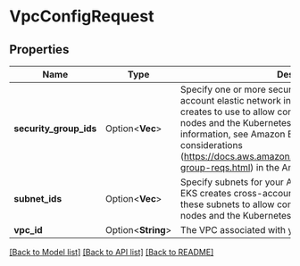 # VpcConfigRequest

## Properties

Name | Type | Description | Notes
------------ | ------------- | ------------- | -------------
**security_group_ids** | Option<**Vec<String>**> | Specify one or more security groups for the cross-account elastic network interfaces that Amazon EKS creates to use to allow communication between your nodes and the Kubernetes control plane. For more information, see Amazon EKS security group considerations (https://docs.aws.amazon.com/eks/latest/userguide/sec-group-reqs.html) in the Amazon EKS User Guide . | [optional]
**subnet_ids** | Option<**Vec<String>**> | Specify subnets for your Amazon EKS nodes. Amazon EKS creates cross-account elastic network interfaces in these subnets to allow communication between your nodes and the Kubernetes control plane. | [optional]
**vpc_id** | Option<**String**> | The VPC associated with your cluster. | [optional]

[[Back to Model list]](../README.md#documentation-for-models) [[Back to API list]](../README.md#documentation-for-api-endpoints) [[Back to README]](../README.md)


